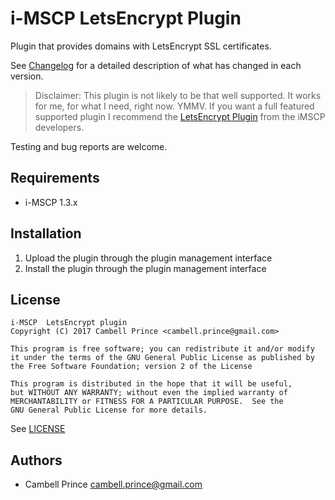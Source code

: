 # i-MSCP LetsEncrypt Plugin

Plugin that provides domains with LetsEncrypt SSL certificates.

See [Changelog](CHANGELOG.md) for a detailed description of what has changed in each version.

>Disclaimer: This plugin is not likely to be that well supported.  It works for me, for what I need, right now. YMMV.  If you want a full featured supported plugin I recommend the [LetsEncrypt Plugin](https://i-mscp.net/filebase/index.php/File/33-LetsEncrypt/) from the iMSCP developers.

Testing and bug reports are welcome.

## Requirements

* i-MSCP 1.3.x

## Installation

1. Upload the plugin through the plugin management interface
2. Install the plugin through the plugin management interface

## License

```
i-MSCP  LetsEncrypt plugin
Copyright (C) 2017 Cambell Prince <cambell.prince@gmail.com>

This program is free software; you can redistribute it and/or modify
it under the terms of the GNU General Public License as published by
the Free Software Foundation; version 2 of the License

This program is distributed in the hope that it will be useful,
but WITHOUT ANY WARRANTY; without even the implied warranty of
MERCHANTABILITY or FITNESS FOR A PARTICULAR PURPOSE.  See the
GNU General Public License for more details.
```

See [LICENSE](LICENSE)

## Authors

* Cambell Prince <cambell.prince@gmail.com>
